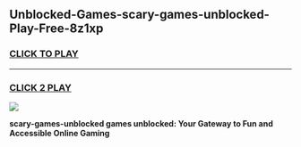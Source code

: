 
## Unblocked-Games-scary-games-unblocked-Play-Free-8z1xp
<h3>
<a href="https://premium76.site?title=scary-games-unblocked&ref=15A">CLICK TO PLAY</a></h3>
<hr>

<h3>
<a href="https://premium76.site?title=scary-games-unblocked&ref=15A">CLICK 2 PLAY</a>
  
</h3>

<a href="https://premium76.site?title=scary-games-unblocked&ref=15A"><img src="https://clearcache.store/games.png"></a>


**scary-games-unblocked games unblocked: Your Gateway to Fun and Accessible Online Gaming**
